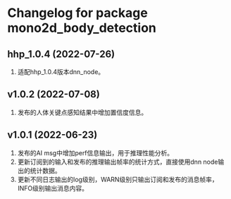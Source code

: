 # Changelog for package mono2d_body_detection

hhp_1.0.4 (2022-07-26)
------------------
1. 适配hhp_1.0.4版本dnn_node。

v1.0.2 (2022-07-08)
------------------
1. 发布的人体关键点感知结果中增加置信度信息。

v1.0.1 (2022-06-23)
------------------
1. 发布的AI msg中增加perf信息输出，用于推理性能分析。
2. 更新订阅到的输入和发布的推理输出帧率的统计方式，直接使用dnn node输出的统计数据。
3. 更新不同日志输出的log级别，WARN级别只输出订阅和发布的消息帧率，INFO级别输出消息内容。
